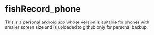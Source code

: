 fishRecord_phone
================

This is a personal android app whose version is suitable for phones with smaller screen size and is uploaded to github only for personal backup.
